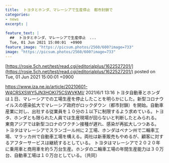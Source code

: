 ```yaml
---
title:  トヨタとホンダ、マレーシアで生産停止　都市封鎖で  
categories:
- news
excerpt: |
  
feature_text: |
  ##  トヨタとホンダ、マレーシアで生産停止　...
  Tue, 01 Jun 2021 15:00:01  +0900
feature_image: "https://picsum.photos/2560/600?image=733"
image: "https://picsum.photos/2560/600?image=733"
---
```


[https://rosie.5ch.net/test/read.cgi/editorialplus/1622527201/](https://rosie.5ch.net/test/read.cgi/editorialplus/1622527201/)
posted on Tue, 01 Jun 2021 15:00:01  +0900

<!--more-->

https://www.iza.ne.jp/article/20210601-W4CRSXSWY5JN3HOKI75CSWVKMI/ 2021/6/1 13:16 トヨタ自動車とホンダは１日、マレーシアでの工場生産を停止したことを明らかにした。新型コロナウイルスの感染拡大でマレーシア政府がロックダウン（都市封鎖）を開始。自動車産業に対し、出社する従業員を１０分の１以下に制限するよう求めている。トヨタ、ホンダとも限られた人員では生産現場が回らないと判断したとみられる。 東南アジアでは新型コロナのワクチン接種が遅れ、感染が再拡大しつつある。　トヨタはマレーシアでスランゴール州に２工場、ホンダはペナン州で二輪車工場、マラッカ州で自動車工場を構える。両社は新車販売もやめるが、顧客に対するアフターサービスは継続するとしている。 トヨタはマレーシアで２０２０年に乗用車と商用車を約５万台生産。ホンダの二輪車工場の年間生産能力は３０万台、自動車工場は１０万台としている。（共同）
